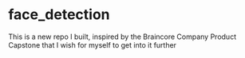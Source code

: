 # face_detection
This is a new repo I built, inspired by the Braincore Company Product Capstone that I wish for myself to get into it further
